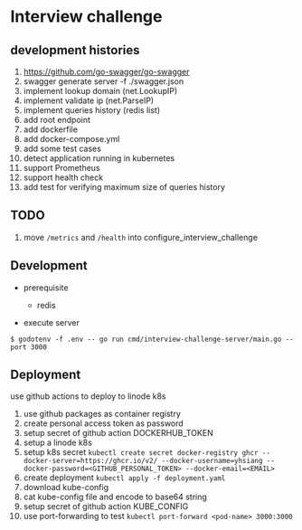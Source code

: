 # Interview challenge

## development histories
1. https://github.com/go-swagger/go-swagger
2. swagger generate server -f ./swagger.json
3. implement lookup domain (net.LookupIP)
4. implement validate ip (net.ParseIP)
5. implement queries history (redis list)
6. add root endpoint
7. add dockerfile
8. add docker-compose.yml
9. add some test cases
10. detect application running in kubernetes
11. support Prometheus
12. support health check
13. add test for verifying maximum size of queries history

## TODO
1. move `/metrics` and `/health` into configure_interview_challenge

## Development

* prerequisite
   - redis

* execute server

```
$ godotenv -f .env -- go run cmd/interview-challenge-server/main.go --port 3000
```

## Deployment

use github actions to deploy to linode k8s

1. use github packages as container registry
2. create personal access token as password
3. setup secret of github action DOCKERHUB_TOKEN
4. setup a linode k8s
5. setup k8s secret
   `kubectl create secret docker-registry ghcr --docker-server=https://ghcr.io/v2/ --docker-username=yhsiang --docker-password=<GITHUB_PERSONAL_TOKEN> --docker-email=<EMAIL>`
6. create deployment
   `kubectl apply -f deployment.yaml`
7. download kube-config
8. cat kube-config file and encode to base64 string
9. setup secret of github action KUBE_CONFIG 
10. use port-forwarding to test 
   `kubectl port-forward <pod-name> 3000:3000`